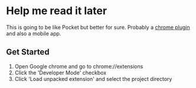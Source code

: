 # Help me read it later

This is going to be like Pocket but better for sure.
Probably a [chrome plugin](https://developer.chrome.com/extensions/getstarted) and also a mobile app.

## Get Started

1. Open Google chrome and go to chrome://extensions
2. Click the 'Developer Mode' checkbox
3. Click 'Load unpacked extension' and select the project directory

